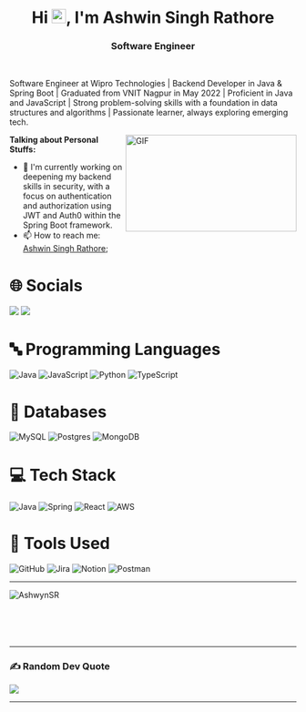
<!---
AshwynSR/AshwynSR is a ✨ special ✨ repository because its `README.md` (this file) appears on your GitHub profile.
You can click the Preview link to take a look at your changes.
--->

<!--
Here are some ideas to get you started:
- 🔭 I’m currently working on ...
- 🌱 I’m currently learning ...
- 👯 I’m looking to collaborate on ...
- 🤔 I’m looking for help with ...
- 💬 Ask me about ...
- 📫 How to reach me: ...
- 😄 Pronouns: ...
- ⚡ Fun fact: ...
-->
<h1 align="center">Hi <img src="https://media.giphy.com/media/hvRJCLFzcasrR4ia7z/giphy.gif" width="25px">, I'm Ashwin Singh Rathore</h1>
<h3 align="center"> Software Engineer</h3>

<br />

Software Engineer at Wipro Technologies | Backend Developer in Java & Spring Boot | Graduated from VNIT Nagpur in May 2022 | Proficient in Java and JavaScript | Strong problem-solving skills with a foundation in data structures and algorithms | Passionate learner, always exploring emerging tech.

<img align="right" alt="GIF" src="https://github.com/abhisheknaiidu/abhisheknaiidu/blob/master/code.gif?raw=true" width="300" height="170" />

**Talking about Personal Stuffs:**
- 🔭 I'm currently working on deepening my backend skills in security, with a focus on authentication and authorization using JWT and Auth0 within the Spring Boot framework.
- 📫 How to reach me: [Ashwin Singh Rathore](https://linkedin.com/in/ashwin-singh-rathore);

# 🌐 Socials

[![](https://img.shields.io/badge/LinkedIn-0077B5?style=for-the-badge&logo=linkedin&logoColor=white)](https://linkedin.com/in/ashwin-singh-rathore)
[![](https://img.shields.io/badge/-LeetCode-FFA116?style=for-the-badge&logo=LeetCode&logoColor=black)](https://leetcode.com/Ashwin_Rathore/)

# 🔤 Programming Languages

![Java](https://img.shields.io/badge/java-%23ED8B00.svg?style=for-the-badge&logo=java&logoColor=white)
![JavaScript](https://img.shields.io/badge/javascript-%23323330.svg?style=for-the-badge&logo=javascript&logoColor=%23F7DF1E)
![Python](https://img.shields.io/badge/python-3670A0?style=for-the-badge&logo=python&logoColor=ffdd54)
![TypeScript](https://img.shields.io/badge/TypeScript-007ACC?style=for-the-badge&logo=typescript&logoColor=white)

# 📜 Databases

![MySQL](https://img.shields.io/badge/mysql-%2300f.svg?style=for-the-badge&logo=mysql&logoColor=white)
![Postgres](https://img.shields.io/badge/postgres-%23316192.svg?style=for-the-badge&logo=postgresql&logoColor=white)
![MongoDB](https://img.shields.io/badge/MongoDB-%234ea94b.svg?style=for-the-badge&logo=mongodb&logoColor=white)

# 💻 Tech Stack

![Java](https://img.shields.io/badge/Java-ED8B00?style=for-the-badge&logo=openjdk&logoColor=white)
![Spring](https://img.shields.io/badge/Spring-6DB33F?style=for-the-badge&logo=spring&logoColor=white)
![React](https://img.shields.io/badge/React-20232A?style=for-the-badge&logo=react&logoColor=61DAFB)
![AWS](https://img.shields.io/badge/Amazon_AWS-232F3E?style=for-the-badge&logo=amazon-aws&logoColor=white)

# 🔧 Tools Used

![GitHub](https://img.shields.io/badge/GitHub-100000?style=for-the-badge&logo=github&logoColor=white)
![Jira](https://img.shields.io/badge/jira-%230A0FFF.svg?style=for-the-badge&logo=jira&logoColor=white)
![Notion](https://img.shields.io/badge/Notion-%23000000.svg?style=for-the-badge&logo=notion&logoColor=white)
![Postman](https://img.shields.io/badge/Postman-FF6C37?style=for-the-badge&logo=postman&logoColor=white)

<hr/>
<p><img align="left" src="https://github-readme-stats.vercel.app/api/top-langs?username=AshwynSR&show_icons=true&locale=en&layout=compact&theme=chartreuse-dark" alt="AshwynSR" /></p>
<br><br><br><br><br>
<p></p>
<hr>

### ✍️ Random Dev Quote

![](https://quotes-github-readme.vercel.app/api?type=horizontal&theme=algolia)

---

<!---
[![](https://visitcount.itsvg.in/api?id=marmik-p&icon=0&color=0)](https://visitcount.itsvg.in)
--->
